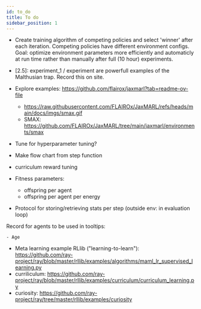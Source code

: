 ```yaml
---
id: to_do
title: To do
sidebar_position: 1
---
```


- Create training algorithm of competing policies and select 'winner' after each iteration. Competing policies have different environment configs. Goal: optimize environment parameters more efficiently and automaticly at run time rather than manually after full (10 hour) experiments.

- [2.5]: experiment_1 / experiment are powerfull examples of the Malthusian trap. Record this on site. 

- Explore examples: https://github.com/flairox/jaxmarl?tab=readme-ov-file
  - https://raw.githubusercontent.com/FLAIROx/JaxMARL/refs/heads/main/docs/imgs/smax.gif
  - SMAX: https://github.com/FLAIROx/JaxMARL/tree/main/jaxmarl/environments/smax

- Tune for hyperparameter tuning?

- Make flow chart from step function

- curriculum reward tuning

- Fitness parameters:
    - offspring per agent
    - offspring per agent per energy
- Protocol for storing/retrieving stats per step (outside env: in evaluation loop)

Record for agents to be used in tooltips:

    - Age


- Meta learning example RLlib ("learning-to-learn"):
https://github.com/ray-project/ray/blob/master/rllib/examples/algorithms/maml_lr_supervised_learning.py
- curriliculum: https://github.com/ray-project/ray/blob/master/rllib/examples/curriculum/curriculum_learning.py
- curiosity: https://github.com/ray-project/ray/tree/master/rllib/examples/curiosity